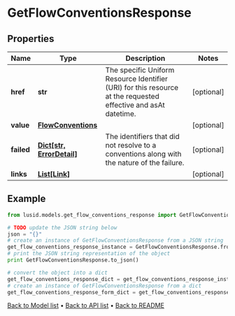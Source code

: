 # GetFlowConventionsResponse


## Properties
Name | Type | Description | Notes
------------ | ------------- | ------------- | -------------
**href** | **str** | The specific Uniform Resource Identifier (URI) for this resource at the requested effective and asAt datetime. | [optional] 
**value** | [**FlowConventions**](FlowConventions.md) |  | [optional] 
**failed** | [**Dict[str, ErrorDetail]**](ErrorDetail.md) | The identifiers that did not resolve to a conventions along with the nature of the failure. | [optional] 
**links** | [**List[Link]**](Link.md) |  | [optional] 

## Example

```python
from lusid.models.get_flow_conventions_response import GetFlowConventionsResponse

# TODO update the JSON string below
json = "{}"
# create an instance of GetFlowConventionsResponse from a JSON string
get_flow_conventions_response_instance = GetFlowConventionsResponse.from_json(json)
# print the JSON string representation of the object
print GetFlowConventionsResponse.to_json()

# convert the object into a dict
get_flow_conventions_response_dict = get_flow_conventions_response_instance.to_dict()
# create an instance of GetFlowConventionsResponse from a dict
get_flow_conventions_response_form_dict = get_flow_conventions_response.from_dict(get_flow_conventions_response_dict)
```
[Back to Model list](../README.md#documentation-for-models) &#8226; [Back to API list](../README.md#documentation-for-api-endpoints) &#8226; [Back to README](../README.md)


